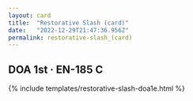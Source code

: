 ```yaml
---
layout: card
title:  "Restorative Slash (card)"
date:   "2022-12-29T21:47:36.956Z"
permalink: restorative-slash_(card)
---
```


## DOA 1st &middot; EN-185 C

{% include templates/restorative-slash-doa1e.html %}
